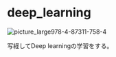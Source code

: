 # deep_learning

![picture_large978-4-87311-758-4](https://user-images.githubusercontent.com/39716278/42383420-236dc954-8172-11e8-9c23-17757b7990f8.jpeg)

写経してDeep learningの学習をする。
